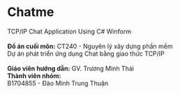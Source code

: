 # Chatme
TCP/IP Chat Application Using C# Winform<br>
<br>
<b>Đồ án cuối môn:</b> CT240 - Nguyên lý xây dựng phần mềm<br>
Dự án phát triển ứng dụng Chat bằng giao thức TCP/IP<br>
<br>
<b>Giáo viên hướng dẫn:</b> GV. Trương Minh Thái<br>
<b>Thành viên nhóm:</b><br>
B1704855 - Đào Minh Trung Thuận<br>
